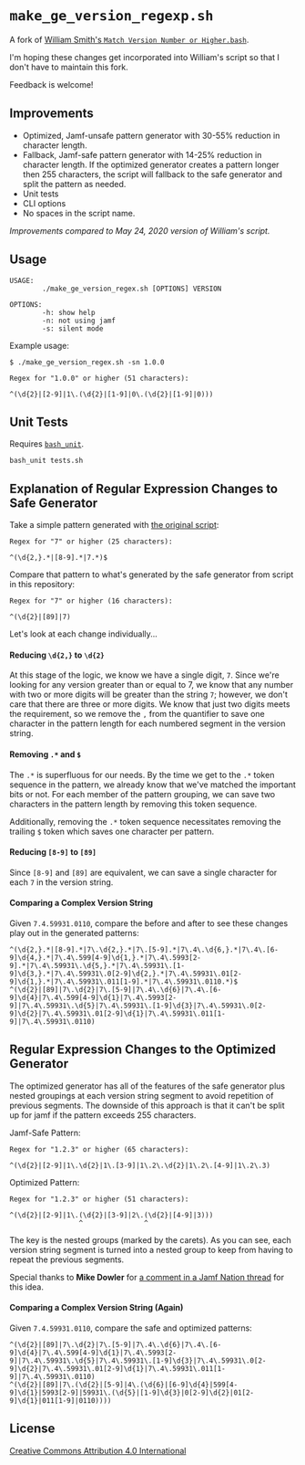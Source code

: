 # `make_ge_version_regexp.sh`

A fork of [William Smith's `Match Version Number or Higher.bash`](https://gist.github.com/talkingmoose/2cf20236e665fcd7ec41311d50c89c0e).

I'm hoping these changes get incorporated into William's script so that I don't
have to maintain this fork.

Feedback is welcome!

## Improvements

- Optimized, Jamf-unsafe pattern generator with 30-55% reduction in character length.
- Fallback, Jamf-safe pattern generator with 14-25% reduction in character length.
  If the optimized generator creates a pattern longer then 255 characters, the
  script will fallback to the safe generator and split the pattern as needed.
- Unit tests
- CLI options
- No spaces in the script name.

*Improvements compared to May 24, 2020 version of William's script.*

## Usage

```
USAGE:
        ./make_ge_version_regex.sh [OPTIONS] VERSION

OPTIONS:
        -h: show help
        -n: not using jamf
        -s: silent mode
```

Example usage:

```
$ ./make_ge_version_regex.sh -sn 1.0.0

Regex for "1.0.0" or higher (51 characters):

^(\d{2}|[2-9]|1\.(\d{2}|[1-9]|0\.(\d{2}|[1-9]|0)))

```

## Unit Tests

Requires [`bash_unit`](https://github.com/pgrange/bash_unit).

```
bash_unit tests.sh
```

## Explanation of Regular Expression Changes to Safe Generator

Take a simple pattern generated with [the original script](https://github.com/moorereason/make_ge_version_regex/blob/fc6a574e35caeb6fd3f97581a48d5832080a1f3d/make_ge_version_regex.sh):

```
Regex for "7" or higher (25 characters):

^(\d{2,}.*|[8-9].*|7.*)$
```

Compare that pattern to what's generated by the safe generator from script in
this repository:

```
Regex for "7" or higher (16 characters):

^(\d{2}|[89]|7)
```

Let's look at each change individually...

#### Reducing `\d{2,}` to `\d{2}`

At this stage of the logic, we know we have a single digit, `7`.  Since we're
looking for any version greater than or equal to 7, we know that any number with
two or more digits will be greater than the string `7`; however, we don't care
that there are three or more digits.  We know that just two digits meets the
requirement, so we remove the `,` from the quantifier to save one character in
the pattern length for each numbered segment in the version string.

#### Removing `.*` and `$`

The `.*` is superfluous for our needs.  By the time we get to the `.*` token
sequence in the pattern, we already know that we've matched the important bits
or not.  For each member of the pattern grouping, we can save two characters in
the pattern length by removing this token sequence.

Additionally, removing the `.*` token sequence necessitates removing the
trailing `$` token which saves one character per pattern.

#### Reducing `[8-9]` to `[89]`

Since `[8-9]` and `[89]` are equivalent, we can save a single character for each
`7` in the version string.

#### Comparing a Complex Version String

Given `7.4.59931.0110`, compare the before and after to see these changes play
out in the generated patterns:

```
^(\d{2,}.*|[8-9].*|7\.\d{2,}.*|7\.[5-9].*|7\.4\.\d{6,}.*|7\.4\.[6-9]\d{4,}.*|7\.4\.599[4-9]\d{1,}.*|7\.4\.5993[2-9].*|7\.4\.59931\.\d{5,}.*|7\.4\.59931\.[1-9]\d{3,}.*|7\.4\.59931\.0[2-9]\d{2,}.*|7\.4\.59931\.01[2-9]\d{1,}.*|7\.4\.59931\.011[1-9].*|7\.4\.59931\.0110.*)$
^(\d{2}|[89]|7\.\d{2}|7\.[5-9]|7\.4\.\d{6}|7\.4\.[6-9]\d{4}|7\.4\.599[4-9]\d{1}|7\.4\.5993[2-9]|7\.4\.59931\.\d{5}|7\.4\.59931\.[1-9]\d{3}|7\.4\.59931\.0[2-9]\d{2}|7\.4\.59931\.01[2-9]\d{1}|7\.4\.59931\.011[1-9]|7\.4\.59931\.0110)
```

## Regular Expression Changes to the Optimized Generator

The optimized generator has all of the features of the safe generator plus
nested groupings at each version string segment to avoid repetition of previous
segments.  The downside of this approach is that it can't be split up for jamf
if the pattern exceeds 255 characters.

Jamf-Safe Pattern:
```
Regex for "1.2.3" or higher (65 characters):

^(\d{2}|[2-9]|1\.\d{2}|1\.[3-9]|1\.2\.\d{2}|1\.2\.[4-9]|1\.2\.3)
```

Optimized Pattern:
```
Regex for "1.2.3" or higher (51 characters):

^(\d{2}|[2-9]|1\.(\d{2}|[3-9]|2\.(\d{2}|[4-9]|3)))
                 ^               ^
```

The key is the nested groups (marked by the carets).  As you can see, each
version string segment is turned into a nested group to keep from having to
repeat the previous segments.

Special thanks to **Mike Dowler** for
[a comment in a Jamf Nation thread](https://ideas.jamf.com/ideas/JN-I-16154)
for this idea.

#### Comparing a Complex Version String (Again)

Given `7.4.59931.0110`, compare the safe and optimized patterns:

```
^(\d{2}|[89]|7\.\d{2}|7\.[5-9]|7\.4\.\d{6}|7\.4\.[6-9]\d{4}|7\.4\.599[4-9]\d{1}|7\.4\.5993[2-9]|7\.4\.59931\.\d{5}|7\.4\.59931\.[1-9]\d{3}|7\.4\.59931\.0[2-9]\d{2}|7\.4\.59931\.01[2-9]\d{1}|7\.4\.59931\.011[1-9]|7\.4\.59931\.0110)
^(\d{2}|[89]|7\.(\d{2}|[5-9]|4\.(\d{6}|[6-9]\d{4}|599[4-9]\d{1}|5993[2-9]|59931\.(\d{5}|[1-9]\d{3}|0[2-9]\d{2}|01[2-9]\d{1}|011[1-9]|0110))))
```

## License

[Creative Commons Attribution 4.0 International](https://creativecommons.org/licenses/by/4.0/)
